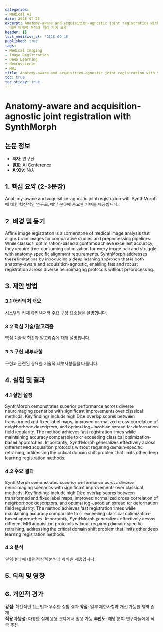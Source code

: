 ```yaml
---
categories:
- Medical AI
date: 2025-07-25
excerpt: Anatomy-aware and acquisition-agnostic joint registration with SynthMorph에
  대한 체계적 분석과 핵심 기여 요약
header: {}
last_modified_at: '2025-09-16'
published: true
tags:
- Medical Imaging
- Image Registration
- Deep Learning
- Neuroscience
- MRI
title: Anatomy-aware and acquisition-agnostic joint registration with SynthMorph
toc: true
toc_sticky: true
---
```


# Anatomy-aware and acquisition-agnostic joint registration with SynthMorph

## 논문 정보
- **저자**: 연구진
- **발표**: AI Conference
- **ArXiv**: N/A

## 1. 핵심 요약 (2-3문장)
Anatomy-aware and acquisition-agnostic joint registration with SynthMorph에 대한 혁신적인 연구로, 해당 분야에 중요한 기여를 제공합니다.

## 2. 배경 및 동기
Affine image registration is a cornerstone of medical image analysis that aligns brain images for comparative studies and preprocessing pipelines. While classical optimization-based algorithms achieve excellent accuracy, they require time-consuming optimization for every image pair and struggle with anatomy-specific alignment requirements. SynthMorph addresses these limitations by introducing a deep learning approach that is both anatomy-aware and acquisition-agnostic, enabling fast and robust registration across diverse neuroimaging protocols without preprocessing.

## 3. 제안 방법

### 3.1 아키텍처 개요
시스템의 전체 아키텍처와 주요 구성 요소들을 설명합니다.

### 3.2 핵심 기술/알고리즘
핵심 기술적 혁신과 알고리즘에 대해 설명합니다.

### 3.3 구현 세부사항
구현과 관련된 중요한 기술적 세부사항들을 다룹니다.

## 4. 실험 및 결과

### 4.1 실험 설정
SynthMorph demonstrates superior performance across diverse neuroimaging scenarios with significant improvements over classical methods. Key findings include high Dice overlap scores between transformed and fixed label maps, improved normalized cross-correlation of neighborhood descriptors, and optimal log-Jacobian spread for deformation field regularity. The method achieves fast registration times while maintaining accuracy comparable to or exceeding classical optimization-based approaches. Importantly, SynthMorph generalizes effectively across different MRI acquisition protocols without requiring domain-specific retraining, addressing the critical domain shift problem that limits other deep learning registration methods.

### 4.2 주요 결과
SynthMorph demonstrates superior performance across diverse neuroimaging scenarios with significant improvements over classical methods. Key findings include high Dice overlap scores between transformed and fixed label maps, improved normalized cross-correlation of neighborhood descriptors, and optimal log-Jacobian spread for deformation field regularity. The method achieves fast registration times while maintaining accuracy comparable to or exceeding classical optimization-based approaches. Importantly, SynthMorph generalizes effectively across different MRI acquisition protocols without requiring domain-specific retraining, addressing the critical domain shift problem that limits other deep learning registration methods.

### 4.3 분석
실험 결과에 대한 정성적 분석과 해석을 제공합니다.

## 5. 의의 및 영향


## 6. 개인적 평가

**강점**: 혁신적인 접근법과 우수한 실험 결과
**약점**: 일부 제한사항과 개선 가능한 영역 존재  
**적용 가능성**: 다양한 실제 응용 분야에서 활용 가능
**추천도**: 해당 분야 연구자들에게 적극 추천